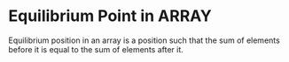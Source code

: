# Equilibrium Point in ARRAY
Equilibrium position in an array is a position such that the sum of elements before it is equal to the sum of elements after it.
